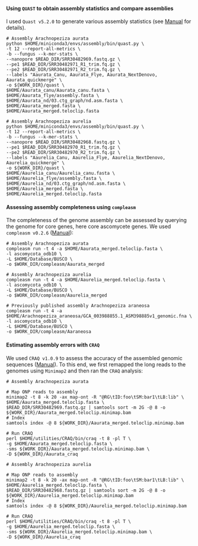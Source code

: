 #### Using `QUAST` to obtain assembly statistics and compare assemblies
I used `Quast v5.2.0` to generate various assembly statistics (see [Manual](https://quast.sourceforge.net/docs/manual.html) for details). 
```ShellSession
# Assembly Arachnopeziza aurata
python $HOME/miniconda3/envs/assembly/bin/quast.py \
-t 12 --report-all-metrics \
-b --fungus --k-mer-stats \
--nanopore $READ_DIR/SRR30482969.fastq.gz \
--pe1 $READ_DIR/SRR30482971_R1_trim.fq.gz \
--pe2 $READ_DIR/SRR30482971_R2_trim.fq.gz \
--labels "Aaurata_Canu, Aaurata_Flye, Aaurata_NextDenovo, Aaurata_quickmerge" \
-o ${WORK_DIR}/quast \
$HOME/Aaurata_canu/Aaurata_canu.fasta \
$HOME/Aaurata_flye/assembly.fasta \
$HOME/Aaurata_nd/03.ctg_graph/nd.asm.fasta \
$HOME/Aaurata_merged.fasta \
$HOME/Aaurata_merged.teloclip.fasta

# Assembly Arachnopeziza aurelia
python $HOME/miniconda3/envs/assembly/bin/quast.py \
-t 12 --report-all-metrics \
-b --fungus --k-mer-stats \
--nanopore $READ_DIR/SRR30482968.fastq.gz \
--pe1 $READ_DIR/SRR30482970_R1_trim.fq.gz \
--pe2 $READ_DIR/SRR30482970_R2_trim.fq.gz \
--labels "Aaurelia_Canu, Aaurelia_Flye, Aaurelia_NextDenovo, Aaurelia_quickmerge" \
-o ${WORK_DIR}/quast \
$HOME/Aaurelia_canu/Aaurelia_canu.fasta \
$HOME/Aaurelia_flye/assembly.fasta \
$HOME/Aaurelia_nd/03.ctg_graph/nd.asm.fasta \
$HOME/Aaurelia_merged.fasta \
$HOME/Aaurelia_merged.teloclip.fasta
```

#### Assessing assembly completeness using `compleasm`
The completeness of the genome assembly can be assessed by querying the genome for core genes, here core ascomycete genes. We used `compleasm v0.2.6` ([Manual](https://github.com/huangnengCSU/compleasm)):
```ShellSession
# Assembly Arachnopeziza aurata
compleasm run -t 4 -a $HOME/Aaurata_merged.teloclip.fasta \
-l ascomycota_odb10 \
-L $HOME/Database/BUSCO \
-o $WORK_DIR/compleasm/Aaurata_merged

# Assembly Arachnopeziza aurelia
compleasm run -t 4 -a $HOME/Aaurelia_merged.teloclip.fasta \
-l ascomycota_odb10 \
-L $HOME/Database/BUSCO \
-o $WORK_DIR/compleasm/Aaurelia_merged

# Previously published assembly Arachnopeziza araneosa
compleasm run -t 4 -a $HOME/Arachnopeziza_araneosa/GCA_003988855.1_ASM398885v1_genomic.fna \
-l ascomycota_odb10 \
-L $HOME/Database/BUSCO \
-o $WORK_DIR/compleasm/Aaraneosa
```

#### Estimating assembly errors with `CRAQ`
We used `CRAQ v1.0.9` to assess the accuracy of the assembled genomic sequences ([Manual](https://github.com/JiaoLaboratory/CRAQ)). To this end, we first remapped the long reads to the genomes using `Minimap2` and then ran the `CRAQ` analysis:
```ShellSession
# Assembly Arachnopeziza aurata

# Map ONP reads to assembly
minimap2 -t 8 -k 20 -ax map-ont -R "@RG\tID:foo\tSM:bar1\tLB:lib" \
$HOME/Aaurata_merged.teloclip.fasta \
$READ_DIR/SRR30482969.fastq.gz | samtools sort -m 2G -@ 8 -o ${WORK_DIR}/Aaurata_merged.teloclip.minimap.bam
# Index
samtools index -@ 8 ${WORK_DIR}/Aaurata_merged.teloclip.minimap.bam

# Run CRAQ
perl $HOME/utilities/CRAQ/bin/craq -t 8 -pl T \
-g $HOME/Aaurata_merged.teloclip.fasta \
-sms ${WORK_DIR}/Aaurata_merged.teloclip.minimap.bam \
-D ${WORK_DIR}/Aaurata_craq
```

```
# Assembly Arachnopeziza aurelia

# Map ONP reads to assembly
minimap2 -t 8 -k 20 -ax map-ont -R "@RG\tID:foo\tSM:bar1\tLB:lib" \
$HOME/Aaurelia_merged.teloclip.fasta \
$READ_DIR/SRR30482968.fastq.gz | samtools sort -m 2G -@ 8 -o ${WORK_DIR}/Aaurelia_merged.teloclip.minimap.bam
# Index
samtools index -@ 8 ${WORK_DIR}/Aaurelia_merged.teloclip.minimap.bam

# Run CRAQ
perl $HOME/utilities/CRAQ/bin/craq -t 8 -pl T \
-g $HOME/Aaurelia_merged.teloclip.fasta \
-sms ${WORK_DIR}/Aaurelia_merged.teloclip.minimap.bam \
-D ${WORK_DIR}/Aaurelia_craq
```
